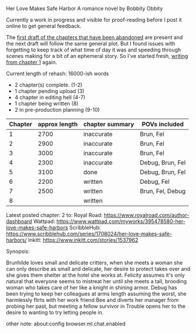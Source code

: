 Her Love Makes Safe Harbor
A romance novel by Bobbity Obbity

Currently a work in progress and visible for proof-reading before I post it online to get general feedback.

The [first draft of the chapters that have been abandoned](https://github.com/RobbingSpree/HLMSH-Novel/blob/main/chapters_as_imported/Chapter0.md) are present and the next draft will follow the same general plot. 
But I found issues with forgetting to keep track of what time of day it was and speeding through scenes making for a bit of an ephemeral story.
So I've started fresh, [writing from chapter 1](https://github.com/RobbingSpree/HLMSH-Novel/blob/main/new%20chapters%202nd%20attempt/Chapter%201.md) again.

Current length of rehash:
16000-ish words
- 2 chapter(s) complete. (1-2)
- 1 chapter pending upload (3)
- 4 chapter in editing hell (4-7)
- 1 chapter being written (8)
- 2 in pre-production planning (9-10)


| Chapter | approx length | chapter summary | POVs included    |
| ------- | ------------- | --------------- | ---------------- |
| 1       | 2700          | inaccurate      | Brun, Fel        |
| 2       | 2900          | inaccurate      | Brun, Fel        |
| 3       | 3000          | inaccurate      | Brun, Fel        |
| 4       | 2300          | inaccurate      | Debug, Brun, Fel |
| 5       | 3100          | done            | Debug, Brun, Fel |
| 6       | 2200          | written         | Debug, Fel       |
| 7       | 2500          | written         | Brun, Fel, Debug |
| 8       |               | written         |                  |


Latest posted chapter:
2
to:
Royal Road: https://www.royalroad.com/author-dashboard
Wattpad: https://www.wattpad.com/myworks/395478580-her-love-makes-safe-harbors
ScribbleHub: https://www.scribblehub.com/series/1708024/her-love-makes-safe-harbors/
Inkitt: https://www.inkitt.com/stories/1537962

Synopsis:

Brunhilde loves small and delicate critters, when she meets a woman she can only describe as small and delicate, her desire to protect takes over and she gives them shelter at the hotel she works at.
Felicity assumes it's only natural that everyone seems to mistreat her until she meets a tall, brooding woman who takes care of her like a knight in shining armor.
Debug has been trying to keep her colleagues at arms length assuming the worst, she harmlessly flirts with her work friend Bee and diverts her manager from probing her past, but meeting a fellow survivor in Trouble opens her to the desire to wanting to try letting people in.


other note:
about:config
browser.ml.chat.enabled
